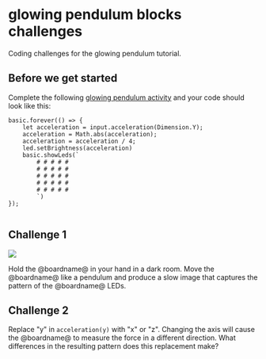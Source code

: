 # glowing pendulum blocks challenges

Coding challenges for the glowing pendulum tutorial. 

## Before we get started

Complete the following [glowing pendulum activity](/lessons/glowing-pendulum/activity) and your code should look like this:

```blocks
basic.forever(() => {
    let acceleration = input.acceleration(Dimension.Y);
    acceleration = Math.abs(acceleration);
    acceleration = acceleration / 4;
    led.setBrightness(acceleration)
    basic.showLeds(`
        # # # # #
        # # # # #
        # # # # #
        # # # # #
        # # # # #
        `)
});


```

## Challenge 1

![](/static/mb/lessons/glowing-pendulum-0.jpg)

Hold the @boardname@ in your hand in a dark room. Move the @boardname@ like a pendulum and produce a slow image that captures the pattern of the @boardname@ LEDs.

## Challenge 2

Replace "y" in `acceleration(y)` with "x" or "z". Changing the axis will cause the @boardname@ to measure the force in a different direction. What differences in the resulting pattern does this replacement make?

